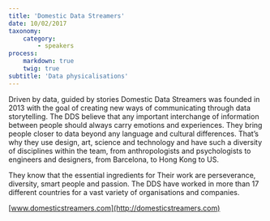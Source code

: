 ```yaml
---
title: 'Domestic Data Streamers'
date: 10/02/2017
taxonomy:
    category:
        - speakers
process:
    markdown: true
    twig: true
subtitle: 'Data physicalisations'
---
```


Driven by data, guided by stories
Domestic Data Streamers was founded in 2013 with the goal of creating new ways of communicating through data storytelling.
The DDS believe that any important interchange of information between people should always carry emotions and experiences.
They bring people closer to data beyond any language and cultural differences. That’s why they use design, art, science and technology and have such a diversity of disciplines within the team, from anthropologists and psychologists to engineers and designers, from Barcelona, to Hong Kong to US.

They know that the essential ingredients for Their work are perseverance, diversity, smart people and passion.
The DDS have worked in more than 17 different countries for a vast variety of organisations and companies.

[www.domesticstreamers.com](http://domesticstreamers.com)
 